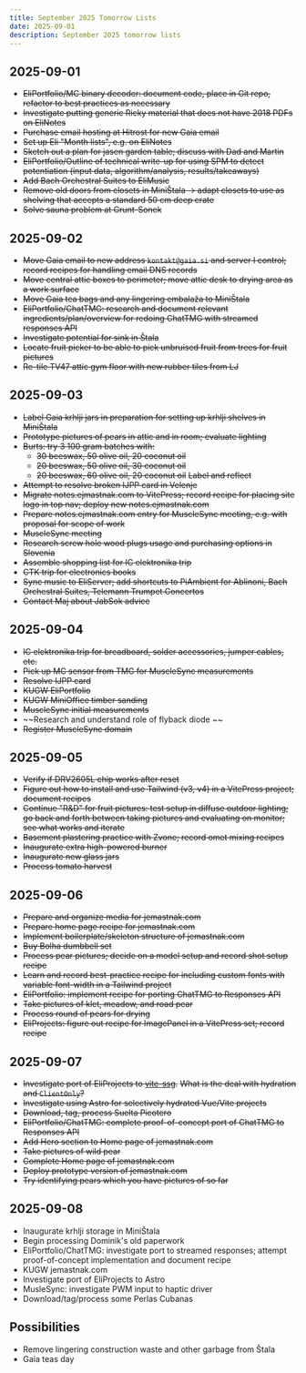 ```yaml
---
title: September 2025 Tomorrow Lists
date: 2025-09-01
description: September 2025 tomorrow lists
---
```


## 2025-09-01

- ~~EliPortfolio/MC binary decoder: document code, place in Git repo, refactor to best practices as necessary~~
- ~~Investigate putting generic Ricky material that does not have 2018 PDFs on EliNotes~~
- ~~Purchase email hosting at Hitrost for new Gaia email~~
- ~~Set up Eli "Month lists", e.g. on EliNotes~~
- ~~Sketch out a plan for jasen garden table; discuss with Dad and Martin~~
- ~~EliPortfolio/Outline of technical write-up for using SPM to detect potentiation (input data, algorithm/analysis, results/takeaways)~~
- ~~Add Bach Orchestral Suites to EliMusic~~ 
- ~~Remove old doors from closets in MiniŠtala -> adapt closets to use as shelving that accepts a standard 50 cm deep crate~~
- ~~Solve sauna problem at Grunt-Sonek~~

## 2025-09-02

- ~~Move Gaia email to new address `kontakt@gaia.si` and server I control; record recipes for handling email DNS records~~
- ~~Move central attic boxes to perimeter; move attic desk to drying area as a work surface~~
- ~~Move Gaia tea bags and any lingering embalaža to MiniŠtala~~
- ~~EliPortfolio/ChatTMG: research and document relevant ingredients/plan/overview for redoing ChatTMG with streamed responses API~~
- ~~Investigate potential for sink in Štala~~
- ~~Locate fruit picker to be able to pick unbruised fruit from trees for fruit pictures~~
- ~~Re-tile TV47 attic gym floor with new rubber tiles from LJ~~ 

## 2025-09-03

- ~~Label Gaia krhlji jars in preparation for setting up krhlji shelves in MiniŠtala~~
- ~~Prototype pictures of pears in attic and in room; evaluate lighting~~
- ~~Burts: try 3 100 gram batches with:~~
  - ~~30 beeswax, 50 olive oil, 20 coconut oil~~
  - ~~20 beeswax, 50 olive oil, 30 coconut oil~~
  - ~~20 beeswax, 60 olive oil, 20 coconut oil~~
  ~~Label and reflect~~
- ~~Attempt to resolve broken IJPP card in Velenje~~
- ~~Migrate notes.ejmastnak.com to VitePress; record recipe for placing site logo in top nav; deploy new notes.ejmastnak.com~~
- ~~Prepare notes.ejmastnak.com entry for MuscleSync meeting, e.g. with proposal for scope of work~~
- ~~MuscleSync meeting~~
- ~~Research screw hole wood plugs usage and purchasing options in Slovenia~~
- ~~Assemble shopping list for IC elektronika trip~~
- ~~CTK trip for electronics books~~
- ~~Sync music to EliServer; add shortcuts to PiAmbient for Ablinoni, Bach Orchestral Suites, Telemann Trumpet Concertos~~
- ~~Contact Maj about JabSok advice~~

## 2025-09-04

- ~~IC elektronika trip for breadboard, solder accessories, jumper cables, etc.~~
- ~~Pick up MC sensor from TMG for MuscleSync measurements~~
- ~~Resolve IJPP card~~
- ~~KUGW EliPortfolio~~
- ~~KUGW MiniOffice timber sanding~~
- ~~MuscleSync initial measurements~~
- ~~Research and understand role of flyback diode ~~
- ~~Register MuscleSync domain~~

## 2025-09-05

- ~~Verify if DRV2605L chip works after reset~~
- ~~Figure out how to install and use Tailwind (v3, v4) in a VitePress project; document recipes~~
- ~~Continue "R&D" for fruit pictures: test setup in diffuse outdoor lighting; go back and forth between taking pictures and evaluating on monitor; see what works and iterate~~
- ~~Basement plastering practice with Zvone; record omet mixing recipes~~ 
- ~~Inaugurate extra high-powered burner~~
- ~~Inaugurate new glass jars~~
- ~~Process tomato harvest~~

## 2025-09-06

- ~~Prepare and organize media for jemastnak.com~~
- ~~Prepare home page recipe for jemastnak.com~~
- ~~Implement boilerplate/skeleton structure of jemastnak.com~~
- ~~Buy Bolha dumbbell set~~
- ~~Process pear pictures; decide on a model setup and record shot setup recipe~~
- ~~Learn and record best-practice recipe for including custom fonts with variable font-width in a Tailwind project~~
- ~~EliPortfolio: implement recipe for porting ChatTMG to Responses API~~
- ~~Take pictures of klet, meadow, and road pear~~
- ~~Process round of pears for drying~~
- ~~EliProjects: figure out recipe for ImagePanel in a VitePress set; record recipe~~

## 2025-09-07

- ~~Investigate port of EliProjects to [vite-ssg](https://github.com/antfu-collective/vite-ssg).~~
  ~~What is the deal with hydration and `ClientOnly`?~~
- ~~Investigate using Astro for selectively hydrated Vue/Vite projects~~
- ~~Download, tag, process Suelta Picotero~~
- ~~EliPortfolio/ChatTMG: complete proof-of-concept port of ChatTMG to Responses API~~
- ~~Add Hero section to Home page of jemastnak.com~~
- ~~Take pictures of wild pear~~
- ~~Complete Home page of jemastnak.com~~
- ~~Deploy prototype version of jemastnak.com~~
- ~~Try identifying pears which you have pictures of so far~~

## 2025-09-08

- Inaugurate krhlji storage in MiniŠtala
- Begin processing Dominik's old paperwork
- EliPortfolio/ChatTMG: investigate port to streamed responses; attempt proof-of-concept implementation and document recipe
- KUGW jemastnak.com
- Investigate port of EliProjects to Astro
- MusleSync: investigate PWM input to haptic driver
- Download/tag/process some Perlas Cubanas

## Possibilities

- Remove lingering construction waste and other garbage from Štala
- Gaia teas day
